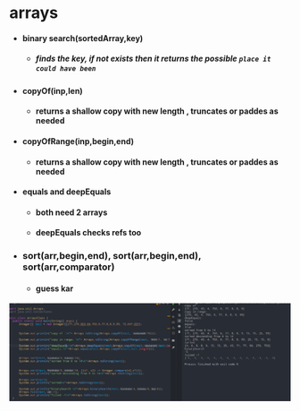 
# arrays
- #### binary search(sortedArray,key)
	- ##### finds the key, **if not exists** then it returns the possible `place it could have been`
- #### copyOf(inp,len)
	- #### returns a shallow copy with new length , truncates or paddes as needed
- #### copyOfRange(inp,begin,end)
	- #### returns a shallow copy with new length , truncates or paddes as needed
- #### equals and deepEquals
	- #### both need 2 arrays
	- #### deepEquals checks refs too
- ### sort(arr,begin,end), sort(arr,begin,end), sort(arr,comparator)
	- #### guess kar
![imageAlt](./pictures/colp8.png)